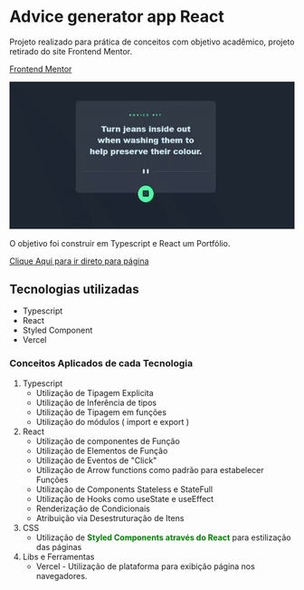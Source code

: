 # Advice generator app React
<div style="text-align: justify">
Projeto realizado para prática de conceitos com objetivo acadêmico, projeto retirado do site Frontend Mentor.

[Frontend Mentor](https://www.frontendmentor.io)

<img src ="src/images/tela.gif" alt="Gif do projeto em uso.">


O objetivo foi construir em Typescript e React um Portfólio.

</div>


<a href="https://project-advice-generator-app-typescript-eor13.vercel.app/" target="_blank">Clique Aqui para ir direto para página</a>

## Tecnologias utilizadas
- Typescript
- React
- Styled Component
- Vercel

### Conceitos Aplicados de cada Tecnologia
<ol>
    <li>Typescript
        <ul>
            <li>Utilização de Tipagem Explicita </li>
            <li>Utilização de Inferência de tipos</li>
            <li>Utilização de Tipagem em funções</li>
            <li>Utilização do módulos ( import e export ) </li>
        </ul>
    </li>
    <li>React
        <ul>
            <li>Utilização de componentes de Função</li>
            <li>Utilização de Elementos de Função</li>
            <li>Utilização de Eventos de "Click"</li>
            <li>Utilização de Arrow functions como padrão para estabelecer Funções</li>
            <li>Utilização de Components Stateless e StateFull</li>
            <li>Utilização de Hooks como useState e useEffect</li>
            <li>Renderização de Condicionais</li>
            <li>Atribuição via Desestruturação de Itens</li>
        </ul>
    </li>
    <li>CSS
        <ul>
            <li>Utilização de <strong style="color:green;">Styled Components através do React</strong> para estilização das páginas</li>
        </ul>
    </li>
    <li>Libs e Ferramentas
        <ul>
            <li>Vercel - Utilização de plataforma para exibição página nos navegadores.</li>
        </ul>
    </li>
</ol>